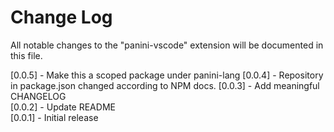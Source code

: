 # Change Log

All notable changes to the "panini-vscode" extension will be documented in this file.

[0.0.5] - Make this a scoped package under panini-lang
[0.0.4] - Repository in package.json changed according to NPM docs.
[0.0.3] - Add meaningful CHANGELOG  
[0.0.2] - Update README  
[0.0.1] - Initial release